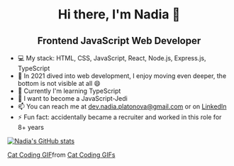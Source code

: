 <h1 align="center">Hi there, I'm Nadia 👋</h1> 
<h2 align="center">Frontend JavaScript Web Developer</h2>

- 💻 My stack: HTML, CSS, JavaScript, React, Node.js, Express.js, TypeScript
- 👀 In 2021 dived into web development, I enjoy moving even deeper, the bottom is not visible at all 😄
- 🌱 Currently I'm learning TypeScript
- 💞️ I want to become a JavaScript-Jedi
- 📫 You can reach me at dev.nadia.platonova@gmail.com or on [LinkedIn](https://www.linkedin.com/in/nadia-p-frontend/)
- ⚡ Fun fact: accidentally became a recruiter and worked in this role for 8+ years

[![Nadia's GitHub stats](https://github-readme-stats.vercel.app/api?username=NadinePlatonova)](https://github.com/anuraghazra/github-readme-stats)

<div class="tenor-gif-embed" data-postid="22257939" data-share-method="host" data-aspect-ratio="2.42424" data-width="100%"><a href="https://tenor.com/view/cat-coding-gif-22257939">Cat Coding GIF</a>from <a href="https://tenor.com/search/cat+coding-gifs">Cat Coding GIFs</a></div> <script type="text/javascript" async src="https://tenor.com/embed.js"></script>
